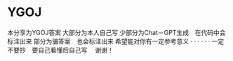 # YGOJ
本分享为YGOJ答案
大部分为本人自己写
少部分为Chat－GPT生成　在代码中会标注出来
部分为骗答案　也会标注出来
希望能对你有一定参考意义
·
·
·
·
·
·
一定不要抄　要自己看懂后自己写　
谢谢！
